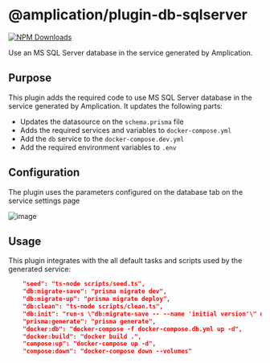 # @amplication/plugin-db-sqlserver

[![NPM Downloads](https://img.shields.io/npm/dt/@amplication/plugin-db-sqlserver)](https://www.npmjs.com/package/@amplication/plugin-db-sqlserver)

Use an MS SQL Server database in the service generated by Amplication.

## Purpose

This plugin adds the required code to use MS SQL Server database in the service generated by Amplication.
It updates the following parts:

- Updates the datasource on the `schema.prisma` file
- Adds the required services and variables to `docker-compose.yml`
- Add the `db` service to the `docker-compose.dev.yml`
- Add the required environment variables to `.env`

## Configuration

The plugin uses the parameters configured on the database tab on the service settings page

![image](https://user-images.githubusercontent.com/43705455/190962515-6ffc6751-71de-4acb-9a85-da9e7096f923.png)

## Usage

This plugin integrates with the all default tasks and scripts used by the generated service:

```json
    "seed": "ts-node scripts/seed.ts",
    "db:migrate-save": "prisma migrate dev",
    "db:migrate-up": "prisma migrate deploy",
    "db:clean": "ts-node scripts/clean.ts",
    "db:init": "run-s \"db:migrate-save -- --name 'initial version'\" db:migrate-up seed",
    "prisma:generate": "prisma generate",
    "docker:db": "docker-compose -f docker-compose.db.yml up -d",
    "docker:build": "docker build .",
    "compose:up": "docker-compose up -d",
    "compose:down": "docker-compose down --volumes"
```
